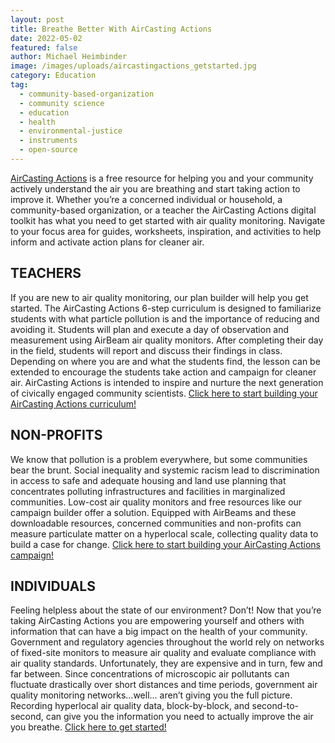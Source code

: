 ```yaml
---
layout: post
title: Breathe Better With AirCasting Actions
date: 2022-05-02
featured: false
author: Michael Heimbinder
image: /images/uploads/aircastingactions_getstarted.jpg
category: Education
tag:
  - community-based-organization
  - community science
  - education
  - health
  - environmental-justice
  - instruments
  - open-source
---
```

[AirCasting Actions](https://aircastingactions.org/) is a free resource for helping you and your community actively understand the air you are breathing and start taking action to improve it. Whether you’re a concerned individual or household, a community-based organization, or a teacher the AirCasting Actions digital toolkit has what you need to get started with air quality monitoring. Navigate to your focus area for guides, worksheets, inspiration, and activities to help inform and activate action plans for cleaner air. 

## TEACHERS

If you are new to air quality monitoring, our plan builder will help you get started. The AirCasting Actions 6-step curriculum is designed to familiarize students with what particle pollution is and the importance of reducing and avoiding it. Students will plan and execute a day of observation and measurement using AirBeam air quality monitors. After completing their day in the field, students will report and discuss their findings in class. Depending on where you are and what the students find, the lesson can be extended to encourage the students take action and campaign for cleaner air. AirCasting Actions is intended to inspire and nurture the next generation of civically engaged community scientists. [Click here to start building your AirCasting Actions curriculum!](https://aircastingactions.org/teachers-build-curriculum/)

## NON-PROFITS

We know that pollution is a problem everywhere, but some communities bear the brunt. Social inequality and systemic racism lead to discrimination in access to safe and adequate housing and land use planning that concentrates polluting infrastructures and facilities in marginalized communities. Low-cost air quality monitors and free resources like our campaign builder offer a solution. Equipped with AirBeams and these downloadable resources, concerned communities and non-profits can measure particulate matter on a hyperlocal scale, collecting quality data to build a case for change. [Click here to start building your AirCasting Actions campaign!](https://aircastingactions.org/non-profits-build-campaign/)

## INDIVIDUALS

Feeling helpless about the state of our environment? Don’t! Now that you’re taking AirCasting Actions you are empowering yourself and others with information that can have a big impact on the health of your community. Government and regulatory agencies throughout the world rely on networks of fixed-site monitors to measure air quality and evaluate compliance with air quality standards. Unfortunately, they are expensive and in turn, few and far between. Since concentrations of microscopic air pollutants can fluctuate drastically over short distances and time periods, government air quality monitoring networks…well… aren’t giving you the full picture. Recording hyperlocal air quality data, block-by-block, and second-to-second, can give you the information you need to actually improve the air you breathe. [Click here to get started!](https://aircastingactions.org/individuals-get-started/)